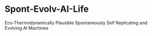 # Spont-Evolv-AI-Life
Eco-Thermodynamically Plausible Spontaneously Self Replicating and Evolving AI Machines
